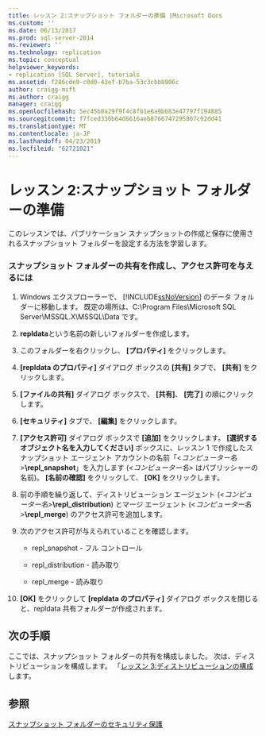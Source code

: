 ```yaml
---
title: レッスン 2:スナップショット フォルダーの準備 |Microsoft Docs
ms.custom: ''
ms.date: 06/13/2017
ms.prod: sql-server-2014
ms.reviewer: ''
ms.technology: replication
ms.topic: conceptual
helpviewer_keywords:
- replication [SQL Server], tutorials
ms.assetid: f286cde9-c0d0-43ef-b7ba-53c3cbb8906c
author: craigg-msft
ms.author: craigg
manager: craigg
ms.openlocfilehash: 5ec45b0a29f9f4c8fb1e6a9b683e47797f194885
ms.sourcegitcommit: f7fced330b64d6616aeb8766747295807c92dd41
ms.translationtype: MT
ms.contentlocale: ja-JP
ms.lasthandoff: 04/23/2019
ms.locfileid: "62721021"
---
```

# <a name="lesson-2-preparing-the-snapshot-folder"></a>レッスン 2:スナップショット フォルダーの準備
  このレッスンでは、パブリケーション スナップショットの作成と保存に使用されるスナップショット フォルダーを設定する方法を学習します。  
  
### <a name="to-create-a-share-for-the-snapshot-folder-and-assign-permissions"></a>スナップショット フォルダーの共有を作成し、アクセス許可を与えるには  
  
1.  Windows エクスプローラーで、 [!INCLUDE[ssNoVersion](../../includes/ssnoversion-md.md)] のデータ フォルダーに移動します。 既定の場所は、C:\Program Files\Microsoft SQL Server\MSSQL.X\MSSQL\Data です。  
  
2.  **repldata**という名前の新しいフォルダーを作成します。  
  
3.  このフォルダーを右クリックし、 **[プロパティ]** をクリックします。  
  
4.  **[repldata のプロパティ]** ダイアログ ボックスの **[共有]** タブで、 **[共有]** をクリックします。  
  
5.  **[ファイルの共有]** ダイアログ ボックスで、 **[共有]**、 **[完了]** の順にクリックします。  
  
6.  **[セキュリティ]** タブで、 **[編集]** をクリックします。  
  
7.   **[アクセス許可]** ダイアログ ボックスで **[追加]** をクリックします。 **[選択するオブジェクト名を入力してください]** ボックスに、レッスン 1 で作成したスナップショット エージェント アカウントの名前「\<_コンピューター名>_**\repl_snapshot**」を入力します (\<*コンピューター名>* はパブリッシャーの名前)。 **[名前の確認]** をクリックして、 **[OK]** をクリックします。  
  
8.  前の手順を繰り返して、ディストリビューション エージェント (\<_コンピューター名>_**\repl_distribution**) とマージ エージェント (\<_コンピューター名>_**\repl_merge**) のアクセス許可を追加します。  
  
9. 次のアクセス許可が与えられていることを確認します。  
  
    -   repl_snapshot - フル コントロール  
  
    -   repl_distribution - 読み取り  
  
    -   repl_merge - 読み取り  
  
10. **[OK]** をクリックして **[repldata のプロパティ]** ダイアログ ボックスを閉じると、repldata 共有フォルダーが作成されます。  
  
## <a name="next-steps"></a>次の手順  
 ここでは、スナップショット フォルダーの共有を構成しました。 次は、ディストリビューションを構成します。 「[レッスン 3:ディストリビューションの構成](lesson-3-configuring-distribution.md)します。  
  
## <a name="see-also"></a>参照  
 [スナップショット フォルダーのセキュリティ保護](security/secure-the-snapshot-folder.md)  
  
  
